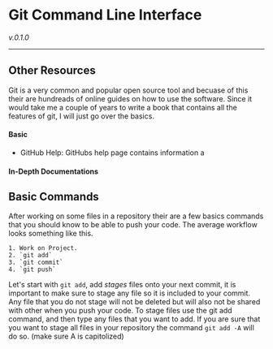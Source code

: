 # Git Command Line Interface

_v.0.1.0_

---

## Other Resources

Git is a very common and popular open source tool and becuase of this their are hundreads of online guides on how to use the software. Since it would take me a couple of years to write a book that contains all the features of git, I will just go over the basics.

#### Basic

* GitHub Help: GitHubs help page contains information a

#### In-Depth Documentations

## Basic Commands

After working on some files in a repository their are a few basics commands that you should know to be able to push your code. The average workflow looks something like this.

    1. Work on Project.
    2. `git add`
    3. `git commit` 
    4. `git push`

Let's start with `git add`, add _stages_ files onto your next commit, it is important to make sure to stage any file so it is included to your commit. Any file that you do not stage will not be deleted but will also not be shared with other when you push your code. To stage files use the git add command, and then type any files that you want to add. If you are sure that you want to stage all files in your repository the command `git add -A` will do so. (make sure A is capitolized)
